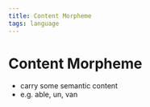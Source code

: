 ```yaml
---
title: Content Morpheme
tags: language
---
```


# Content Morpheme
- carry some semantic content
- e.g. able, un, van












































